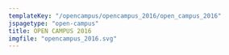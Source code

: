 ```yaml
---
templateKey: "/opencampus/opencampus_2016/open_campus_2016"
jspagetype: "open-campus"
title: OPEN CAMPUS 2016
imgfile: "opencampus_2016.svg"
---
```

